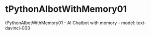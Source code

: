 # tPythonAIbotWithMemory01
tPythonAIbotWithMemory01 - AI Chatbot with memory - model: text-davinci-003

